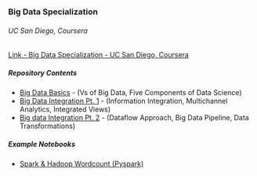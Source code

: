 
### Big Data Specialization
###### UC San Diego, Coursera

[Link - Big Data Specialization - UC San Diego, Coursera](https://www.coursera.org/specializations/big-data)

##### Repository Contents
- [Big Data Basics](bigdatabasics-jf-notes01.md) - (Vs of Big Data, Five Components of Data Science)
- [Big Data Integration Pt. 1](bigdataintegration-jf-notes01.md) - (Information Integration, Multichannel Analytics, Integrated Views)
- [Big data Integration Pt. 2](bigdataintegration-jf-notes02.md) - (Dataflow Approach, Big Data Pipeline, Data Transformations)

##### Example Notebooks
- [Spark & Hadoop Wordcount (Pyspark)](notebooks/spark-example-wc.ipynb)